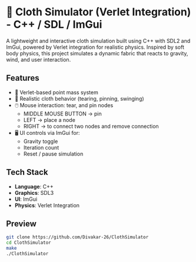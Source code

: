 # 🧵 Cloth Simulator (Verlet Integration) - C++ / SDL / ImGui

A lightweight and interactive cloth simulation built using C++ with SDL2 and ImGui, powered by Verlet integration for realistic physics. Inspired by soft body physics, this project simulates a dynamic fabric that reacts to gravity, wind, and user interaction.

## Features

- 🔗 Verlet-based point mass system
- 🧶 Realistic cloth behavior (tearing, pinning, swinging)
- 🖱️ Mouse interaction: tear, and pin nodes
  - MIDDLE MOUSE BUTTON -> pin
  - LEFT -> place a node
  - RIGHT -> to connect two nodes and remove connection
- 🖥️ UI controls via ImGui for:
  - Gravity toggle
  - Iteration count
  - Reset / pause simulation

## Tech Stack

- **Language**: C++
- **Graphics**: SDL3
- **UI**: ImGui
- **Physics**: Verlet Integration

## Preview



```bash
git clone https://github.com/Divakar-26/ClothSimulator
cd ClothSimulator
make 
./ClothSimulator

